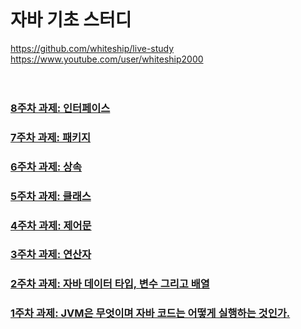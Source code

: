 <br/>

# 자바 기초 스터디

https://github.com/whiteship/live-study <br/>
https://www.youtube.com/user/whiteship2000 <br/>
<br/><br/>

### <a href="/w8.md">8주차 과제: 인터페이스</a>
### <a href="/w7.md">7주차 과제: 패키지</a>
### <a href="/w6.md">6주차 과제: 상속</a>
### <a href="/w5.md">5주차 과제: 클래스</a>
### <a href="/w4.md">4주차 과제: 제어문</a>
### <a href="/w3.md">3주차 과제: 연산자</a>
### <a href="/w2.md">2주차 과제: 자바 데이터 타입, 변수 그리고 배열</a>
### <a href="/w1.md">1주차 과제: JVM은 무엇이며 자바 코드는 어떻게 실행하는 것인가.</a>

<br/><br/><br/>
